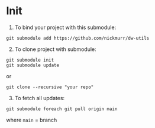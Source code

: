 # Init

1. To bind your project with this submodule:

 ```shell
 git submodule add https://github.com/nickmurr/dw-utils
 ```

2. To clone project with submodule:

```shell
git submodule init
git submodule update
 ```
      
or

```shell
git clone --recursive "your repo"
```
3. To fetch all updates:

```shell
git submodule foreach git pull origin main 
```
where `main` = branch

